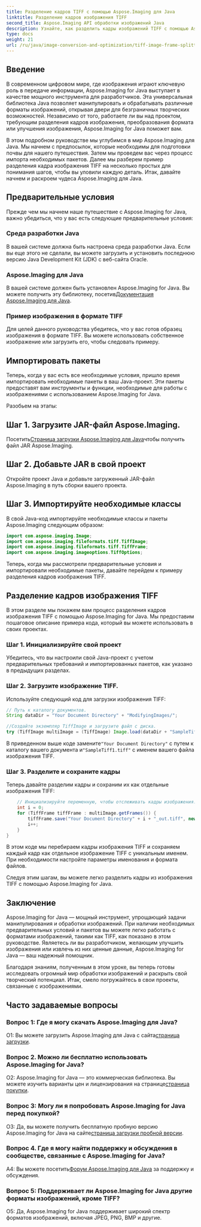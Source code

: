 ```yaml
---
title: Разделение кадров TIFF с помощью Aspose.Imaging для Java
linktitle: Разделение кадров изображения TIFF
second_title: Aspose.Imaging API обработки изображений Java
description: Узнайте, как разделить кадры изображений TIFF с помощью Aspose.Imaging для Java. Пошаговое руководство с предварительными условиями, примером кода и часто задаваемыми вопросами для разработчиков.
type: docs
weight: 21
url: /ru/java/image-conversion-and-optimization/tiff-image-frame-splitting/
---
```

## Введение

В современном цифровом мире, где изображения играют ключевую роль в передаче информации, Aspose.Imaging for Java выступает в качестве мощного инструмента для разработчиков. Эта универсальная библиотека Java позволяет манипулировать и обрабатывать различные форматы изображений, открывая двери для безграничных творческих возможностей. Независимо от того, работаете ли вы над проектом, требующим разделения кадров изображения, преобразования формата или улучшения изображения, Aspose.Imaging for Java поможет вам.

В этом подробном руководстве мы углубимся в мир Aspose.Imaging для Java. Мы начнем с предпосылок, которые необходимы для подготовки почвы для нашего путешествия. Затем мы проведем вас через процесс импорта необходимых пакетов. Далее мы разберем пример разделения кадра изображения TIFF на несколько простых для понимания шагов, чтобы вы уловили каждую деталь. Итак, давайте начнем и раскроем чудеса Aspose.Imaging для Java.

## Предварительные условия

Прежде чем мы начнем наше путешествие с Aspose.Imaging for Java, важно убедиться, что у вас есть следующие предварительные условия:

### Среда разработки Java
В вашей системе должна быть настроена среда разработки Java. Если вы еще этого не сделали, вы можете загрузить и установить последнюю версию Java Development Kit (JDK) с веб-сайта Oracle.

### Aspose.Imaging для Java
 В вашей системе должен быть установлен Aspose.Imaging for Java. Вы можете получить эту библиотеку, посетив[Документация Aspose.Imaging для Java](https://reference.aspose.com/imaging/java/).

### Пример изображения в формате TIFF
Для целей данного руководства убедитесь, что у вас готов образец изображения в формате TIFF. Вы можете использовать собственное изображение или загрузить его, чтобы следовать примеру.

## Импортировать пакеты

Теперь, когда у вас есть все необходимые условия, пришло время импортировать необходимые пакеты в ваш Java-проект. Эти пакеты предоставят вам инструменты и функции, необходимые для работы с изображениями с использованием Aspose.Imaging for Java.

Разобьем на этапы:

## Шаг 1. Загрузите JAR-файл Aspose.Imaging.

 Посетить[Страница загрузки Aspose.Imaging для Java](https://releases.aspose.com/imaging/java/)чтобы получить файл JAR Aspose.Imaging.

## Шаг 2. Добавьте JAR в свой проект

Откройте проект Java и добавьте загруженный JAR-файл Aspose.Imaging в путь сборки вашего проекта.

## Шаг 3. Импортируйте необходимые классы

В свой Java-код импортируйте необходимые классы и пакеты Aspose.Imaging следующим образом:

```java
import com.aspose.imaging.Image;
import com.aspose.imaging.fileformats.tiff.TiffImage;
import com.aspose.imaging.fileformats.tiff.TiffFrame;
import com.aspose.imaging.imageoptions.TiffOptions;
```

Теперь, когда мы рассмотрели предварительные условия и импортировали необходимые пакеты, давайте перейдем к примеру разделения кадров изображения TIFF.

## Разделение кадров изображения TIFF

В этом разделе мы покажем вам процесс разделения кадров изображения TIFF с помощью Aspose.Imaging for Java. Мы предоставим пошаговое описание примера кода, который вы можете использовать в своих проектах.

### Шаг 1. Инициализируйте свой проект
Убедитесь, что вы настроили свой Java-проект с учетом предварительных требований и импортированных пакетов, как указано в предыдущих разделах.

### Шаг 2. Загрузите изображение TIFF.
Используйте следующий код для загрузки изображения TIFF:

```java
// Путь к каталогу документов.
String dataDir = "Your Document Directory" + "ModifyingImages/";

//Создайте экземпляр TiffImage и загрузите файл с диска.
try (TiffImage multiImage = (TiffImage) Image.load(dataDir + "SampleTiff1.tiff")) {
```

 В приведенном выше коде замените`"Your Document Directory"` с путем к каталогу вашего документа и`"SampleTiff1.tiff"` с именем вашего файла изображения TIFF.

### Шаг 3. Разделите и сохраните кадры
Теперь давайте разделим кадры и сохраним их как отдельные изображения TIFF:

```java
    // Инициализируйте переменную, чтобы отслеживать кадры изображения.
    int i = 0;
    for (TiffFrame tiffFrame : multiImage.getFrames()) {
        tiffFrame.save("Your Document Directory" + i + "_out.tiff", new TiffOptions(TiffExpectedFormat.TiffJpegRgb));
        i++;
    }
}
```

В этом коде мы перебираем кадры изображения TIFF и сохраняем каждый кадр как отдельное изображение TIFF с уникальным именем. При необходимости настройте параметры именования и формата файлов.

Следуя этим шагам, вы можете легко разделить кадры из изображения TIFF с помощью Aspose.Imaging for Java.

## Заключение

Aspose.Imaging for Java — мощный инструмент, упрощающий задачи манипулирования и обработки изображений. При наличии необходимых предварительных условий и пакетов вы можете легко работать с форматами изображений, такими как TIFF, как показано в этом руководстве. Являетесь ли вы разработчиком, желающим улучшить изображения или извлечь из них ценные данные, Aspose.Imaging for Java — ваш надежный помощник.

Благодаря знаниям, полученным в этом уроке, вы теперь готовы исследовать огромный мир обработки изображений и раскрыть свой творческий потенциал. Итак, смело погружайтесь в свои проекты, связанные с изображениями.

## Часто задаваемые вопросы

### Вопрос 1: Где я могу скачать Aspose.Imaging для Java?

 О1: Вы можете загрузить Aspose.Imaging для Java с сайта[страница загрузки](https://releases.aspose.com/imaging/java/).

### Вопрос 2. Можно ли бесплатно использовать Aspose.Imaging for Java?

 О2: Aspose.Imaging for Java — это коммерческая библиотека. Вы можете изучить варианты цен и лицензирования на странице[страница покупки](https://purchase.aspose.com/buy).

### Вопрос 3: Могу ли я попробовать Aspose.Imaging for Java перед покупкой?

 О3: Да, вы можете получить бесплатную пробную версию Aspose.Imaging for Java на сайте[страница загрузки пробной версии](https://releases.aspose.com/).

### Вопрос 4. Где я могу найти поддержку и обсуждения в сообществе, связанные с Aspose.Imaging for Java?

 A4: Вы можете посетить[Форум Aspose.Imaging для Java](https://forum.aspose.com/) за поддержку и обсуждения.

### Вопрос 5: Поддерживает ли Aspose.Imaging for Java другие форматы изображений, кроме TIFF?

О5: Да, Aspose.Imaging for Java поддерживает широкий спектр форматов изображений, включая JPEG, PNG, BMP и другие.